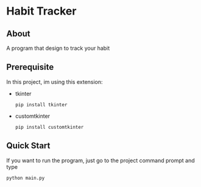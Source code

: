 # Habit Tracker

## About
A program that design to track your habit

## Prerequisite
In this project, im using this extension:
- tkinter
    ```
    pip install tkinter
    ```
- customtkinter
    ```
    pip install customtkinter
    ```

## Quick Start
If you want to run the program, just go to the project command prompt and type
```
python main.py
```